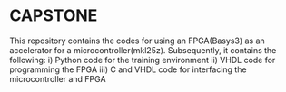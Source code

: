 # CAPSTONE
This repository contains the codes for using an FPGA(Basys3) as an accelerator for a microcontroller(mkl25z). 
Subsequently, it contains the following:
 i) Python code for the training environment
 ii) VHDL code for programming the FPGA
 iii) C and VHDL code for interfacing the microcontroller and FPGA
